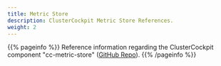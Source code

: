 ```yaml
---
title: Metric Store
description: ClusterCockpit Metric Store References.
weight: 2
---
```


{{% pageinfo %}}
Reference information regarding the ClusterCockpit component "cc-metric-store" ([GitHub Repo](https://github.com/ClusterCockpit/cc-metric-store "See GitHub")).
{{% /pageinfo %}}
